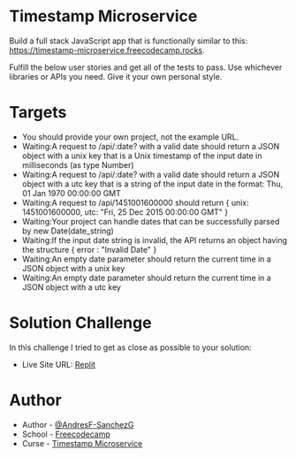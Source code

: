 # Timestamp Microservice

Build a full stack JavaScript app that is functionally similar to this: https://timestamp-microservice.freecodecamp.rocks.

Fulfill the below user stories and get all of the tests to pass. Use whichever libraries or APIs you need. Give it your own personal style.

# Targets

- You should provide your own project, not the example URL.
- Waiting:A request to /api/:date? with a valid date should return a JSON object with a unix key that is a Unix timestamp of the input date in milliseconds (as type Number)
- Waiting:A request to /api/:date? with a valid date should return a JSON object with a utc key that is a string of the input date in the format: Thu, 01 Jan 1970 00:00:00 GMT
- Waiting:A request to /api/1451001600000 should return { unix: 1451001600000, utc: "Fri, 25 Dec 2015 00:00:00 GMT" }
- Waiting:Your project can handle dates that can be successfully parsed by new Date(date_string)
- Waiting:If the input date string is invalid, the API returns an object having the structure { error : "Invalid Date" }
- Waiting:An empty date parameter should return the current time in a JSON object with a unix key
- Waiting:An empty date parameter should return the current time in a JSON object with a utc key
  
# Solution Challenge
In this challenge I tried to get as close as possible to your solution:
- Live Site URL: [Replit](https://replit.com/@AndresF-Sanchez/boilerplate-project-timestamp-3)

# Author

- Author - [@AndresF-SanchezG](https://github.com/AndresF-SanchezG)
- School - [Freecodecamp](https://www.freecodecamp.org/)
- Curse - [Timestamp Microservice](https://www.freecodecamp.org/learn/back-end-development-and-apis/back-end-development-and-apis-projects/timestamp-microservice)







